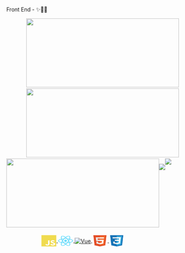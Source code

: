 Front End - ✨🚀🚀

<div align="center" style="display: flex; flex-flow: row wrap;">
    <a href="https://github.com/moises-lima22">
    <img height="180em" width="400em" src="https://github-readme-stats.vercel.app/api?username=moises-lima22&show_icons=true&theme=radical&include_all_commits=true&count_private=true"/>
    <img height="180em" width="400em" src="https://github-readme-stats.vercel.app/api/top-langs/?username=moises-lima22&layout=compact&langs_count=7&theme=radical"/>
  </div>

    
<div align="center" style="display: flex; flex-flow: row wrap">
    <img height="180em" width="400em" src="http://github-readme-streak-stats.herokuapp.com?user=moises-lima22&theme=radical&date_format=M%20j%5B%2C%20Y%5D"/>
<div
##    
    
<div style="display: inline_block"><br>
  <img align="center" alt="Js" height="30" width="40" src="https://raw.githubusercontent.com/devicons/devicon/master/icons/javascript/javascript-plain.svg">
  <img align="center" alt="React" height="30" width="40" src="https://raw.githubusercontent.com/devicons/devicon/master/icons/react/react-original.svg">

  <img align="center" alt="Vue" height="30" width="30" src="https://cdn.icon-icons.com/icons2/2107/PNG/128/file_type_vue_icon_130078.png"> 
  <img align="center" alt="HTML" height="30" width="40" src="https://raw.githubusercontent.com/devicons/devicon/master/icons/html5/html5-original.svg">
  <img align="center" alt="CSS" height="30" width="40" src="https://raw.githubusercontent.com/devicons/devicon/master/icons/css3/css3-original.svg">

</div>
  
  ##
 
<div> 
  
  <a href="https://www.linkedin.com/in/mois%C3%A9s-silva-80303bb3?lipi=urn%3Ali%3Apage%3Ad_flagship3_profile_view_base_contact_details%3B12zFFljkSxy7DVwHdNy1PA%3D%3D" target="_blank"><img src="https://img.shields.io/badge/-LinkedIn-%230077B5?style=for-the-badge&logo=linkedin&logoColor=white" target="_blank"></a> 
 
 
</div>
    
<div>
    <img src="https://komarev.com/ghpvc/?username=your-github-moises-lima22"/>  
</div
    
    

     
